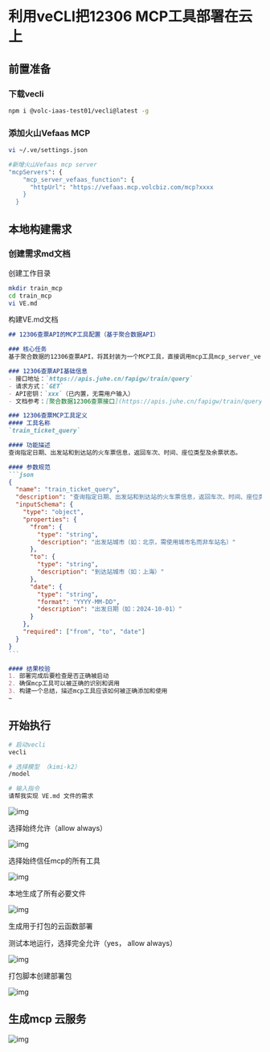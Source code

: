 # 利用veCLI把12306 MCP工具部署在云上
## 前置准备

### 下载vecli

```Bash
npm i @volc-iaas-test01/vecli@latest -g
```

### 添加火山Vefaas MCP

```Bash
vi ~/.ve/settings.json

#新增火山Vefaas mcp server
"mcpServers": {
    "mcp_server_vefaas_function": {
      "httpUrl": "https://vefaas.mcp.volcbiz.com/mcp?xxxx
    }
  }
```

## 本地构建需求

### 创建需求md文档

创建工作目录

```Bash
mkdir train_mcp
cd train_mcp
vi VE.md
```

构建VE.md文档

~~~Markdown
## 12306查票API的MCP工具配置（基于聚合数据API）

### 核心任务
基于聚合数据的12306查票API，将其封装为一个MCP工具，直接调用mcp工具mcp_server_vefaas_function将产物部署部署到云平台，名称为`train_ticket_query`。产出的MCP要确保可以被正确的识别和调用。

### 12306查票API基础信息
- 接口地址：`https://apis.juhe.cn/fapigw/train/query`
- 请求方式：`GET`
- API密钥：`xxx`（已内置，无需用户输入）
- 文档参考：[聚合数据12306查票接口](https://apis.juhe.cn/fapigw/train/query)

### 12306查票MCP工具定义
#### 工具名称
`train_ticket_query`

#### 功能描述
查询指定日期、出发站和到达站的火车票信息，返回车次、时间、座位类型及余票状态。

#### 参数规范
```json
{
  "name": "train_ticket_query",
  "description": "查询指定日期、出发站和到达站的火车票信息，返回车次、时间、座位类型及余票状态。",
  "inputSchema": {
    "type": "object",
    "properties": {
      "from": {
        "type": "string",
        "description": "出发站城市（如：北京，需使用城市名而非车站名）"
      },
      "to": {
        "type": "string",
        "description": "到达站城市（如：上海）"
      },
      "date": {
        "type": "string",
        "format": "YYYY-MM-DD",
        "description": "出发日期（如：2024-10-01）"
      }
    },
    "required": ["from", "to", "date"]
  }
}
```

#### 结果校验
1. 部署完成后要检查是否正确被启动
2. 确保mcp工具可以被正确的识别和调用
3. 构建一个总结，描述mcp工具应该如何被正确添加和使用
~
~~~

## 开始执行

```Bash
# 启动vecli
vecli

# 选择模型 （kimi-k2）
/model

# 输入指令
请帮我实现 VE.md 文件的需求
```

![img](/demo1.png)

选择始终允许（allow always）

![img](/demo2.png)

选择始终信任mcp的所有工具

![img](/demo3.png)

本地生成了所有必要文件

![img](/demo4.png)

生成用于打包的云函数部署

测试本地运行，选择完全允许（yes， allow always）

![img](/demo5.png)

打包脚本创建部署包

![img](/demo6.png)

## 生成mcp 云服务

![img](/demo7.png)
